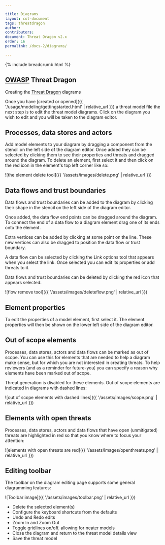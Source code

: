 ```yaml
---

title: Diagrams
layout: col-document
tags: threatdragon
author:
contributors:
document: Threat Dragon v2.x
order: 16
permalink: /docs-2/diagrams/

---
```


{% include breadcrumb.html %}
## [OWASP](https://www.owasp.org) Threat Dragon

Creating the [Threat Dragon](http://owasp.org/www-project-threat-dragon) diagrams

Once you have [created or opened]({{ '/usage/modeling/gettingstarted.html' | relative_url }})
a threat model file the next step is to edit the threat model diagrams.
Click on the diagram you wish to edit and you will be taken to the diagram editor.

## Processes, data stores and actors

Add model elements to your diagram by dragging a component from the stencil on the left side of the diagram editor.
Once added they can be selected by clicking them to see their properties and threats and dragged around the diagram.
To delete an element, first select it and then click on the red icon in the element's top left corner like so:

![the element delete tool]({{ '/assets/images/delete.png' | relative_url }})

## Data flows and trust boundaries

Data flows and trust boundaries can be added to the diagram by clicking their shape
in the stencil on the left side of the diagram editor.

Once added, the data flow end points can be dragged around the diagram.
To connect the end of a data flow to a diagram element drag one of its ends onto the element.

Extra vertices can be added by clicking at some point on the line.
These new vertices can also be dragged to position the data flow or trust boundary.

A data flow can be selected by clicking the Link options tool that appears when you select the link.
Once selected you can edit its properties or add threats to it.

Data flows and trust boundaries can be deleted by clicking the red icon that appears selected.

![flow remove tool]({{ '/assets/images/deleteflow.png' | relative_url }})

## Element properties
To edit the properties of a model element, first select it.
The element properties will then be shown on the lower left side of the diagram editor.

## Out of scope elements

Processes, data stores, actors and data flows can be marked as out of scope.
You can use this for elements that are needed to help a diagram make sense,
but for which you are not interested in creating threats.
To help reviewers (and as a reminder for future-you) you can specify
a reason why elements have been marked out of scope.

Threat generation is disabled for these elements.
Out of scope elements are indicated in diagrams with dashed lines:

![out of scope elements with dashed lines]({{ '/assets/images/scope.png' | relative_url }})

## Elements with open threats

Processes, data stores, actors and data flows that have open (unmitigated) threats
are highlighted in red so that you know where to focus your attention:

![elements with open threats are red]({{ '/assets/images/openthreats.png' | relative_url }})

## Editing toolbar
The toolbar on the diagram editing page supports some general diagramming features:

![Toolbar image]({{ '/assets/images/toolbar.png' | relative_url }})

* Delete the selected element(s)
* Configure the keyboard shortcuts from the defaults
* Undo and Redo edits
* Zoom In and Zoom Out
* Toggle gridlines on/off, allowing for neater models
* Close the diagram and return to the threat model details view
* Save the threat model
